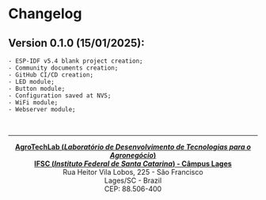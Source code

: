 # Changelog

## <b>Version 0.1.0 (15/01/2025):</b>
	- ESP-IDF v5.4 blank project creation;
	- Community documents creation;
	- GitHub CI/CD creation;
	- LED module;
	- Button module;
	- Configuration saved at NVS;
	- WiFi module;
	- Webserver module;

<br><hr><p style="text-align: center;"><b><a href="https://agrotechlab.lages.ifsc.edu.br/">AgroTechLab (<i>Laboratório de Desenvolvimento de Tecnologias para o Agronegócio</i>)</a></b><br>
<b><a href="https://ifsc.edu.br/web/campus-lages">IFSC (<i>Instituto Federal de Santa Catarina</i>) - Câmpus Lages</a></b><br>
Rua Heitor Vila Lobos, 225 - São Francisco<br>
Lages/SC - Brazil<br>
CEP: 88.506-400</p>